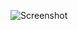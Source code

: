 ![Screenshot](https://raw.githubusercontent.com/Cryakl/Ultimate-RAT-Collection/refs/heads/main/JasonRat/Screenshot.png)
